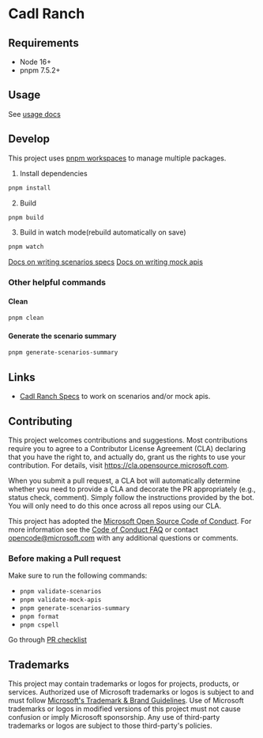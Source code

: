 # Cadl Ranch

## Requirements

- Node 16+
- pnpm 7.5.2+

## Usage

See [usage docs](./docs/using-cadl-ranch.md)

## Develop

This project uses [pnpm workspaces](https://pnpm.io/workspaces) to manage multiple packages.

1. Install dependencies

```bash
pnpm install
```

2. Build

```bash
pnpm build
```

3. Build in watch mode(rebuild automatically on save)

```bash
pnpm watch
```

[Docs on writing scenarios specs](./docs/writing-scenario-spec.md)
[Docs on writing mock apis](./docs/writing-mock-apis.md)

### Other helpful commands

#### Clean

```bash
pnpm clean
```

#### Generate the scenario summary

```bash
pnpm generate-scenarios-summary
```

## Links

- [Cadl Ranch Specs](./packages/cadl-ranch-specs/) to work on scenarios and/or mock apis.

## Contributing

This project welcomes contributions and suggestions. Most contributions require you to agree to a
Contributor License Agreement (CLA) declaring that you have the right to, and actually do, grant us
the rights to use your contribution. For details, visit https://cla.opensource.microsoft.com.

When you submit a pull request, a CLA bot will automatically determine whether you need to provide
a CLA and decorate the PR appropriately (e.g., status check, comment). Simply follow the instructions
provided by the bot. You will only need to do this once across all repos using our CLA.

This project has adopted the [Microsoft Open Source Code of Conduct](https://opensource.microsoft.com/codeofconduct/).
For more information see the [Code of Conduct FAQ](https://opensource.microsoft.com/codeofconduct/faq/) or
contact [opencode@microsoft.com](mailto:opencode@microsoft.com) with any additional questions or comments.

### Before making a Pull request

Make sure to run the following commands:

- `pnpm validate-scenarios`
- `pnpm validate-mock-apis`
- `pnpm generate-scenarios-summary`
- `pnpm format`
- `pnpm cspell`

Go through [PR checklist](./.github/pull_request_template.md)

## Trademarks

This project may contain trademarks or logos for projects, products, or services. Authorized use of Microsoft
trademarks or logos is subject to and must follow
[Microsoft's Trademark & Brand Guidelines](https://www.microsoft.com/en-us/legal/intellectualproperty/trademarks/usage/general).
Use of Microsoft trademarks or logos in modified versions of this project must not cause confusion or imply Microsoft sponsorship.
Any use of third-party trademarks or logos are subject to those third-party's policies.
